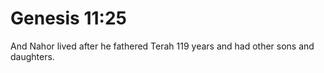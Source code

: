 # Genesis 11:25

And Nahor lived after he fathered Terah 119 years and had other sons and daughters.

